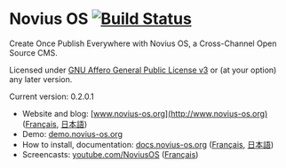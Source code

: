 # Novius OS [![Build Status](https://travis-ci.org/novius-os/novius-os.png?branch=master/0.2)](https://travis-ci.org/novius-os/novius-os)

Create Once Publish Everywhere with Novius OS, a Cross-Channel Open Source CMS.

Licensed under [GNU Affero General Public License v3](http://www.gnu.org/licenses/agpl-3.0.html) or (at your option) any later version.

Current version: 0.2.0.1

* Website and blog: [www.novius-os.org](http://www.novius-os.org) ([Français](http://www.novius-os.org/fr/), [日本語](http://www.novius-os.org/jp/))
* Demo: [demo.novius-os.org](demo.novius-os.org/admin)
* How to install, documentation: [docs.novius-os.org](http://www.novius-os.org) ([Français](http://docs-fr.novius-os.org), [日本語](http://docs-ja.novius-os.org))
* Screencasts: [youtube.com/NoviusOS](http://www.youtube.com/NoviusOS) ([Français](http://www.youtube.com/playlist?list=PL76ED1754598A4B7C))
